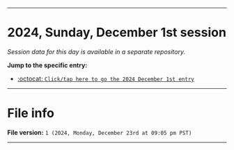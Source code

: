 
***

# 2024, Sunday, December 1st session

_Session data for this day is available in a separate repository._

**Jump to the specific entry:**

- [:octocat: `Click/tap here to go the 2024 December 1st entry`](https://github.com/seanpm2001/SeansLifeArchive_Images_TinyTower_Y2024/tree/SeansLifeArchive_Images_TinyTower_Y2024_Main-dev/2024/12_December/01/)

***

# File info

**File version:** `1 (2024, Monday, December 23rd at 09:05 pm PST)`

***
